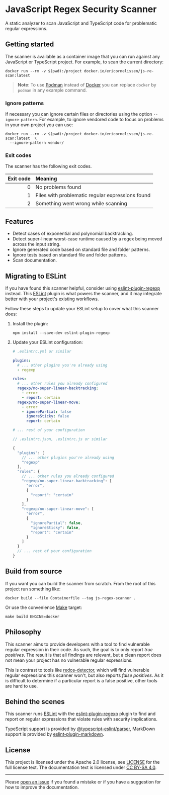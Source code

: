 <!-- SPDX-License-Identifier: CC-BY-SA-4.0 -->

# JavaScript Regex Security Scanner

A static analyzer to scan JavaScript and TypeScript code for problematic regular
expressions.

## Getting started

The scanner is available as a container image that you can run against any
JavaScript or TypeScript project. For example, to scan the current directory:

```shell
docker run --rm -v $(pwd):/project docker.io/ericornelissen/js-re-scan:latest
```

> **Note**: To use [Podman] instead of [Docker] you can replace `docker` by
> `podman` in any example command.

### Ignore patterns

If necessary you can ignore certain files or directories using the option
`--ignore-pattern`. For example, to ignore vendored code to focus on problems
in your own project you can use:

```shell
docker run --rm -v $(pwd):/project docker.io/ericornelissen/js-re-scan:latest  \
  --ignore-pattern vendor/
```

### Exit codes

The scanner has the following exit codes.

| Exit code | Meaning                                          |
| --------: | :----------------------------------------------- |
| 0         | No problems found                                |
| 1         | Files with problematic regular expressions found |
| 2         | Something went wrong while scanning              |

## Features

- Detect cases of exponential and polynomial backtracking.
- Detect super-linear worst-case runtime caused by a regex being moved across
  the input string.
- Ignore generated code based on standard file and folder patterns.
- Ignore tests based on standard file and folder patterns.
- Scan documentation.

## Migrating to ESLint

If you have found this scanner helpful, consider using [eslint-plugin-regexp]
instead. This [ESLint] plugin is what powers the scanner, and it may integrate
better with your project's existing workflows.

Follow these steps to update your ESLint setup to cover what this scanner does:

1. Install the plugin:

   <!-- doctest:ignore -->
   ```shell
   npm install --save-dev eslint-plugin-regexp
   ```

1. Update your ESLint configuration:

   ```yaml
   # .eslintrc.yml or similar

   plugins:
     # ... other plugins you're already using
     - regexp

   rules:
     # ... other rules you already configured
     regexp/no-super-linear-backtracking:
       - error
       - report: certain
     regexp/no-super-linear-move:
       - error
       - ignorePartial: false
         ignoreSticky: false
         report: certain

   # ... rest of your configuration
   ```

   ```javascript
   // .eslintrc.json, .eslintrc.js or similar

   {
     "plugins": [
       // ... other plugins you're already using
       "regexp"
     ],
     "rules": {
       // ... other rules you already configured
       "regexp/no-super-linear-backtracking": [
         "error",
         {
           "report": "certain"
         }
       ],
       "regexp/no-super-linear-move": [
         "error",
         {
           "ignorePartial": false,
           "ignoreSticky": false,
           "report": "certain"
         }
       ]
     }
     // ... rest of your configuration
   }
   ```

## Build from source

If you want you can build the scanner from scratch. From the root of this
project run something like:

```shell
docker build --file Containerfile --tag js-regex-scanner .
```

Or use the convenience [Make] target:

```shell
make build ENGINE=docker
```

## Philosophy

This scanner aims to provide developers with a tool to find vulnerable regular
expression in their code. As such, the goal is to only report _true positives_.
The result is that all findings are relevant, but a clean report does not mean
your project has no vulnerable regular expressions.

This is contrast to tools like [redos-detector], which will find vulnerable
regular expressions this scanner won't, but also reports _false positives_. As
it is difficult to determine if a particular report is a false positive, other
tools are hard to use.

## Behind the scenes

This scanner runs [ESLint] with the [eslint-plugin-regexp] plugin to find and
report on regular expressions that violate rules with security implications.

TypeScript support is provided by [@typescript-eslint/parser], MarkDown support
is provided by [eslint-plugin-markdown].

## License

This project is licensed under the Apache 2.0 license, see [LICENSE] for the
full license text. The documentation text is licensed under [CC BY-SA 4.0].

---

Please [open an issue] if you found a mistake or if you have a suggestion for
how to improve the documentation.

[@typescript-eslint/parser]: https://www.npmjs.com/package/@typescript-eslint/parser
[cc by-sa 4.0]: https://creativecommons.org/licenses/by-sa/4.0/
[docker]: https://www.docker.com/
[eslint]: https://eslint.org/
[eslint-plugin-markdown]: https://www.npmjs.com/package/eslint-plugin-markdown
[eslint-plugin-regexp]: https://github.com/ota-meshi/eslint-plugin-regexp
[license]: ./LICENSE
[make]: https://www.gnu.org/software/make/
[open an issue]: https://github.com/ericcornelissen/js-regex-security-scanner/issues/new?labels=documentation&template=documentation.md
[podman]: https://podman.io/
[redos-detector]: https://github.com/tjenkinson/redos-detector
